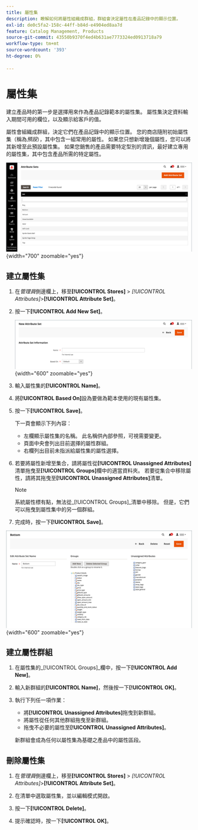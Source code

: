 ```yaml
---
title: 屬性集
description: 瞭解如何將屬性組織成群組，群組會決定屬性在產品記錄中的顯示位置。
exl-id: de0c5fa2-158c-44ff-b84d-e4904ed8aa7d
feature: Catalog Management, Products
source-git-commit: 43550b9370f4ed4b631ae7773324ed0913718a79
workflow-type: tm+mt
source-wordcount: '393'
ht-degree: 0%

---
```


# 屬性集

建立產品時的第一步是選擇用來作為產品記錄範本的屬性集。 屬性集決定資料輸入期間可用的欄位，以及顯示給客戶的值。

屬性會組織成群組，決定它們在產品記錄中的顯示位置。 您的商店隨附初始屬性集（稱為&#x200B;_預設_），其中包含一組常用的屬性。 如果您只想新增幾個屬性，您可以將其新增至此預設屬性集。 如果您銷售的產品需要特定型別的資訊，最好建立專用的屬性集，其中包含產品所需的特定屬性。

![屬性集](./assets/attribute-sets.png){width="700" zoomable="yes"}

## 建立屬性集

1. 在&#x200B;_管理員_&#x200B;側邊欄上，移至&#x200B;**[!UICONTROL Stores]** > _[!UICONTROL Attributes]_>**[!UICONTROL Attribute Set]**。

1. 按一下&#x200B;**[!UICONTROL Add New Set]**。

   ![屬性集 — 編輯名稱](./assets/attribute-set-new.png){width="600" zoomable="yes"}

1. 輸入屬性集的&#x200B;**[!UICONTROL Name]**。

1. 將&#x200B;**[!UICONTROL Based On]**&#x200B;設為要做為範本使用的現有屬性集。

1. 按一下&#x200B;**[!UICONTROL Save]**。

   下一頁會顯示下列內容：

   - 左欄顯示屬性集的名稱。 此名稱供內部參照，可視需要變更。
   - 頁面中央會列出目前選擇的屬性群組。
   - 右欄列出目前未指派給屬性集的屬性選擇。

1. 若要將屬性新增至集合，請將屬性從&#x200B;**[!UICONTROL Unassigned Attributes]**&#x200B;清單拖曳至&#x200B;**[!UICONTROL Groups]**&#x200B;欄中的適當資料夾。 若要從集合中移除屬性，請將其拖曳至&#x200B;**[!UICONTROL Unassigned Attributes]**&#x200B;清單。

   >[!NOTE]
   >
   >系統屬性標有點，無法從&#x200B;_[!UICONTROL Groups]_清單中移除。 但是，它們可以拖曳到屬性集中的另一個群組。

1. 完成時，按一下&#x200B;**[!UICONTROL Save]**。

![屬性集 — 編輯](./assets/attribute-set-edit.png){width="600" zoomable="yes"}

## 建立屬性群組

1. 在屬性集的&#x200B;_[!UICONTROL Groups]_欄中，按一下&#x200B;**[!UICONTROL Add New]**。

1. 輸入新群組的&#x200B;**[!UICONTROL Name]**，然後按一下&#x200B;**[!UICONTROL OK]**。

1. 執行下列任一項作業：

   - 將&#x200B;**[!UICONTROL Unassigned Attributes]**&#x200B;拖曳到新群組。
   - 將屬性從任何其他群組拖曳至新群組。
   - 拖曳不必要的屬性至&#x200B;**[!UICONTROL Unassigned Attributes]**。

   新群組會成為任何以屬性集為基礎之產品中的屬性區段。

## 刪除屬性集

1. 在&#x200B;_管理員_&#x200B;側邊欄上，移至&#x200B;**[!UICONTROL Stores]** > _[!UICONTROL Attributes]_>**[!UICONTROL Attribute Set]**。

1. 在清單中選取屬性集，並以編輯模式開啟。

1. 按一下&#x200B;**[!UICONTROL Delete]**。

1. 提示確認時，按一下&#x200B;**[!UICONTROL OK]**。
